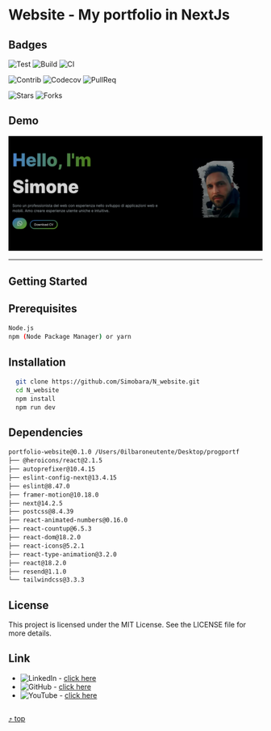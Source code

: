 <a name="top"></a>

# Website - My portfolio in NextJs

## Badges

![Test](https://img.shields.io/badge/Test-passing-brightgreen)
![Build](https://img.shields.io/badge/Build-passing-brightgreen)
![CI](https://img.shields.io/badge/CI-passing-brightgreen?logo=github)

![Contrib](https://img.shields.io/badge/Contrib-267-blue)
![Codecov](https://img.shields.io/badge/CodeCov-88%25-blue)
![PullReq](https://img.shields.io/badge/PullReq-171%20open-blue)

![Stars](https://img.shields.io/github/stars/Simobara/N_website?style=social)
![Forks](https://img.shields.io/github/forks/Simobara/N_website?style=social)

## Demo

![Finished App](Website.png)

---

## Getting Started

## Prerequisites

  ```sh
  Node.js
  npm (Node Package Manager) or yarn
  ```

## Installation

```sh
  git clone https://github.com/Simobara/N_website.git
  cd N_website
  npm install
  npm run dev
```

## Dependencies

```sh
portfolio-website@0.1.0 /Users/0ilbaroneutente/Desktop/progportf
├── @heroicons/react@2.1.5
├── autoprefixer@10.4.15
├── eslint-config-next@13.4.15
├── eslint@8.47.0
├── framer-motion@10.18.0
├── next@14.2.5
├── postcss@8.4.39
├── react-animated-numbers@0.16.0
├── react-countup@6.5.3
├── react-dom@18.2.0
├── react-icons@5.2.1
├── react-type-animation@3.2.0
├── react@18.2.0
├── resend@1.1.0
└── tailwindcss@3.3.3
```

## License

This project is licensed under the MIT License.
See the LICENSE file for more details.

## Link

- ![LinkedIn](https://img.shields.io/badge/LinkedIn-Connect-blue?style=social&logo=linkedin) - [click here](https://www.linkedin.com/in/siba2410)
- ![GitHub](https://img.shields.io/badge/GitHub-Profile-blue?style=social&logo=github) - [click here](https://github.com/Simobara)
- ![YouTube](https://img.shields.io/youtube/views/dQw4w9WgXcQ?style=social) - [click here](https://www.youtube.com/watch?v=dQw4w9WgXcQ)

##

[⤴️ top](#top)
